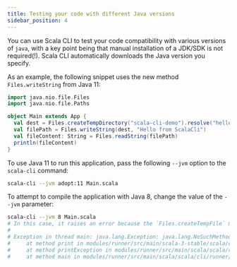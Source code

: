 ```yaml
---
title: Testing your code with different Java versions
sidebar_position: 4
---
```


You can use Scala CLI to test your code compatibility with various versions of `java`, with a key point being that manual installation of a JDK/SDK is not required(!).
Scala CLI automatically downloads the Java version you specify.

As an example, the following snippet uses the new method `Files.writeString` from Java 11:

```scala title=Main.scala
import java.nio.file.Files
import java.nio.file.Paths

object Main extends App {
  val dest = Files.createTempDirectory("scala-cli-demo").resolve("hello.txt")
  val filePath = Files.writeString(dest, "Hello from ScalaCli")
  val fileContent: String = Files.readString(filePath)
  println(fileContent)
}
```

To use Java 11 to run this application, pass the following `--jvm` option to the `scala-cli` command:

```bash ignore
scala-cli --jvm adopt:11 Main.scala
```

<!-- ignored Expected:
Hello from ScalaCli
-->

To attempt to compile the application with Java 8, change the value of the `--jvm` parameter:
```bash ignore fail
scala-cli --jvm 8 Main.scala
# In this case, it raises an error because the `Files.createTempFile` method is not available in java 8
#
# Exception in thread main: java.lang.Exception: java.lang.NoSuchMethodError: java.nio.file.Files.writeString(Ljava/nio/file/Path;Ljava/lang/CharSequence;[Ljava/nio/file/OpenOption;)Ljava/nio/file/Path;
#     at method print in modules/runner/src/main/scala-3-stable/scala/cli/runner/Stacktrace.scala:12 inside runner_3.jar
#     at method printException in modules/runner/src/main/scala/scala/cli/runner/StackTracePrinter.scala:91 inside runner_3.jar
#     at method main in modules/runner/src/main/scala/scala/cli/runner/Runner.scala:22 inside runner_3.jar
```

<!-- ignored Expected:
java.lang.NoSuchMethodError
java.nio.file.Files.writeString
-->
